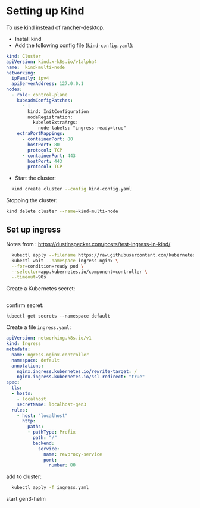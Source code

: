 # Setting up Kind
To use kind instead of rancher-desktop.

- Install kind
- Add the following config file (```kind-config.yaml```):
```yaml
kind: Cluster
apiVersion: kind.x-k8s.io/v1alpha4
name:  kind-multi-node
networking:
  ipFamily: ipv4
  apiServerAddress: 127.0.0.1
nodes:
  - role: control-plane
    kubeadmConfigPatches:
      - |
        kind: InitConfiguration
        nodeRegistration:
          kubeletExtraArgs:
            node-labels: "ingress-ready=true"
    extraPortMappings:
      - containerPort: 80
        hostPort: 80
        protocol: TCP
      - containerPort: 443
        hostPort: 443
        protocol: TCP
```
- Start the cluster:
```bash
  kind create cluster --config kind-config.yaml
```
  Stopping the cluster:
  ```bash
  kind delete cluster --name=kind-multi-node
  ```

## Set up ingress
  Notes from : https://dustinspecker.com/posts/test-ingress-in-kind/
```bash
  kubectl apply --filename https://raw.githubusercontent.com/kubernetes/ingress-nginx/master/deploy/static/provider/kind/deploy.yaml
  kubectl wait --namespace ingress-nginx \
  --for=condition=ready pod \
  --selector=app.kubernetes.io/component=controller \
  --timeout=90s
```
Create a Kubernetes secret:
```bash
```

confirm secret:
```
kubectl get secrets --namespace default
```
Create a file ```ingress.yaml```:
```yaml
apiVersion: networking.k8s.io/v1
kind: Ingress
metadata:
  name: ngress-nginx-controller
  namespace: default
  annotations:
    nginx.ingress.kubernetes.io/rewrite-target: /
    nginx.ingress.kubernetes.io/ssl-redirect: "true"
spec:
  tls:
  - hosts:
    - localhost
    secretName: localhost-gen3
  rules:
    - host: "localhost"
      http:
        paths:
        - pathType: Prefix
          path: "/"
          backend:
            service:
              name: revproxy-service
              port:
                number: 80
```
add to cluster:
```bash
  kubectl apply -f ingress.yaml
```
start gen3-helm
